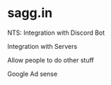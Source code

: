 # sagg.in

NTS:
Integration with Discord Bot

Integration with Servers

Allow people to do other stuff

Google Ad sense